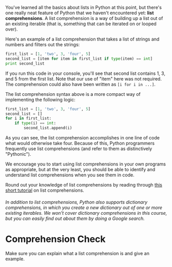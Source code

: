 <!-- 
author: Benjamin White
type: 3pc
time: 30 minutes
name: Learn about List Comprehensions
 -->
You've learned all the basics about lists in Python at this point, but there's one really neat feature of Python that we haven't encountered yet: **list comprehensions**. A list comprehension is a way of building up a list out of an existing iterable (that is, something that can be iterated on or looped over).

Here's an example of a list comprehension that takes a list of strings and numbers and filters out the strings:

```python
first_list = [1, 'two', 3, 'four', 5]
second_list = [item for item in first_list if type(item) == int]
print second_list
```

If you run this code in your console, you'll see that second list contains 1, 3, and 5 from the first list. Note that our use of "item" here was not required. The comprehension could also have been written as `[i for i in ...]`. 

The list comprehension syntax above is a more compact way of implementing the following logic:

```python
first_list = [1, 'two', 3, 'four', 5]
second_list = []
for i in first_list:
    if type(i) == int:
        second_list.append(i)
```

As you can see, the list comprehension accomplishes in one line of code what would otherwise take four. Because of this, Python programmers frequently use list comprehensions (and refer to them as distinctively "Pythonic"). 

We encourage you to start using list comprehensions in your own programs as appropriate, but at the very least, you should be able to identify and understand list comprehensions when you see them in code.

Round out your knowledge of list comprehensions by reading through [this short tutorial](http://carlgroner.me/Python/2011/11/09/An-Introduction-to-List-Comprehensions-in-Python.html) on list comprehensions.

###### In addition to list comprehensions, Python also supports dictionary comprehensions, in which you create a new dictionary out of one or more existing iterables. We won't cover dictionary comprehensions in this course, but you can easily find out about them by doing a Google search.

# Comprehension Check

Make sure you can explain what a list comprehension is and give an example.
